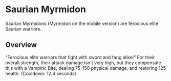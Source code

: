 # Saurian Myrmidon

Saurian Myrmidons (Myrmidon on the mobile version) are ferocious elite Saurian warriors.
## Overview

"Ferocious elite warriors that fight with sword and fang alike!"
For their overall strength, their attack damage isn't very high, but they compensate this with a Vampiric Bite, dealing 75-150 physical damage, and restoring 125 health. (Cooldown: 12.4 seconds)